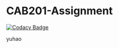 # CAB201-Assignment

[![Codacy Badge](https://api.codacy.com/project/badge/Grade/5cfbc1c03d6f46c589c9c71b91193bd9)](https://www.codacy.com?utm_source=github.com&amp;utm_medium=referral&amp;utm_content=BradF-99/CAB201-Assignment&amp;utm_campaign=Badge_Grade)

yuhao
